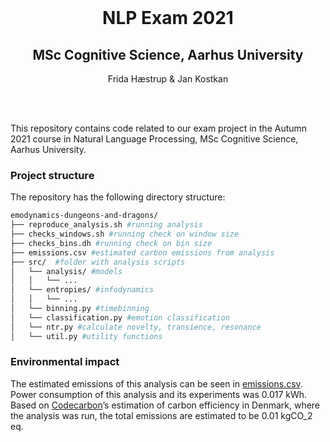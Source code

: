 

<br />

  <h1 align="center">NLP Exam 2021 </h1> 
  <h2 align="center">MSc Cognitive Science, Aarhus University </h2> 
  <p align="center">
    Frida Hæstrup & Jan Kostkan
    <br>
</p>

<br>   
<br>   


This repository contains code related to our exam project in the Autumn 2021 course in Natural Language Processing, MSc Cognitive Science, Aarhus University. 

### Project structure

The repository has the following directory structure:

```bash
emodynamics-dungeons-and-dragons/  
├── reproduce_analysis.sh #running analysis
├── checks_windows.sh #running check on window size
├── checks_bins.dh #running check on bin size
├── emissions.csv #estimated carbon emissions from analysis
├── src/  #folder with analysis scripts 
│   └── analysis/ #models
│   │   └── ...
│   └── entropies/ #infodynamics
│   │   └── ...
│   └── binning.py #timebinning
│   └── classification.py #emotion classification
│   └── ntr.py #calculate novelty, transience, resonance
│   └── util.py #utility functions
```


### Environmental impact
The estimated emissions of this analysis can be seen in [emissions.csv](emissions.csv). Power consumption of this analysis and its experiments was 0.017 kWh. Based on [Codecarbon](https://github.com/mlco2/codecarbon)’s estimation of carbon efficiency in Denmark, where the analysis was run, the total emissions are estimated to be 0.01 kgCO_2 eq.
